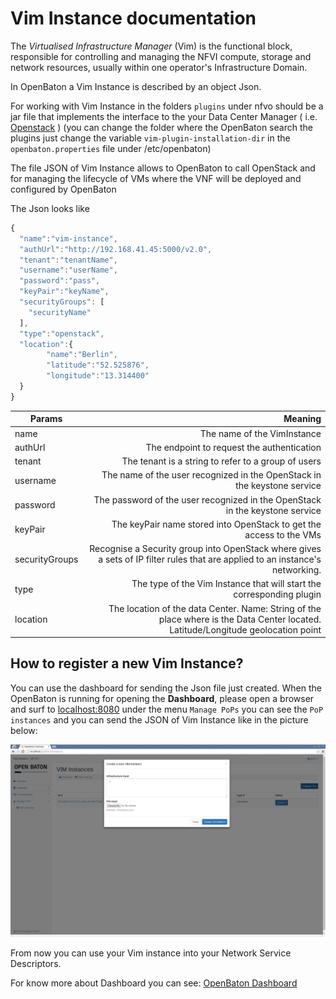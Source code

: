 # Vim Instance documentation

The *Virtualised Infrastructure Manager* (Vim) is the functional block, responsible for controlling and managing the
 NFVI compute, storage and network resources, usually within one operator's Infrastructure Domain.

In OpenBaton a Vim Instance is described by an object Json.

For working with Vim Instance in the folders `plugins` under nfvo should be a jar file that implements the interface to the your Data Center Manager ( i.e. [Openstack] )
(you can change the folder where the OpenBaton search the plugins just change the variable `vim-plugin-installation-dir` in the `openbaton.properties` 
file under /etc/openbaton)

The file JSON of Vim Instance allows to OpenBaton to call OpenStack and for managing the lifecycle of VMs where the VNF will be deployed and configured by OpenBaton

The Json looks like

```javascript
{
  "name":"vim-instance",
  "authUrl":"http://192.168.41.45:5000/v2.0",
  "tenant":"tenantName",
  "username":"userName",
  "password":"pass",
  "keyPair":"keyName",
  "securityGroups": [
    "securityName"
  ],
  "type":"openstack",
  "location":{
        "name":"Berlin",
        "latitude":"52.525876",
        "longitude":"13.314400"
  }
}

```


| Params          		| Meaning       													|
| -------------   		| -------------:													            |
| name  				| The name of the VimInstance |
| authUrl 				| The endpoint to request the authentication      	                        |
| tenant 				| The tenant is a string to refer to a group of users  	                    |
| username 				| The name of the user recognized in the OpenStack in the keystone service    	            |
| password 				| The password of the user recognized in the OpenStack in the keystone service    	                |
| keyPair 				| The keyPair name stored into OpenStack to get the access to the VMs 
| securityGroups 		| Recognise a Security group into OpenStack where gives a sets of IP filter rules that are applied to an instance's networking.   	        |
| type 		            | The type of the Vim Instance that will start the corresponding plugin 	        |
| location 				| The location of the data Center. Name: String of the place where is the Data Center located. Latitude/Longitude geolocation point  	    |


## How to register a new Vim Instance?
You can use the dashboard for sending the Json file just created.
When the OpenBaton is running for opening the **Dashboard**, please open a browser and surf to [localhost:8080]
under the menu `Manage PoPs` you can see the `PoP instances` and you can send the JSON of Vim Instance like in the picture below:

![registeraNewVim]

From now you can use your Vim instance into your Network Service Descriptors.

For know more about Dashboard you can see: [OpenBaton Dashboard]


[OpenBaton Dashboard]:nfvo-how-to-use-gui.md
[localhost:8080]:localhost:8080
[registeraNewVim]:images/registeraNewVim.png
[Openstack]:https://www.openstack.org/